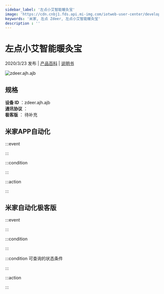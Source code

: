 ```yaml
---
sidebar_label: '左点小艾智能暖灸宝'
image: 'https://cdn.cnbj1.fds.api.mi-img.com/iotweb-user-center/developer_1679047653946zW3rzWf7.png?GalaxyAccessKeyId=AKVGLQWBOVIRQ3XLEW&Expires=9223372036854775807&Signature=CA0hor8ydYlzKeLThIU9/3KPQ7w='
keywords: '米家, 左点 Zdeer, 左点小艾智能暖灸宝'
description : ''
---
```

# 左点小艾智能暖灸宝

2020/3/23 发布 | [产品百科](https://home.mi.com/webapp/content/baike/product/index.html?model=zdeer.ajh.ajb/) | [说明书](https://home.mi.com/views/introduction.html?model=zdeer.ajh.ajb&region=cn)

![zdeer.ajh.ajb](https://cdn.cnbj1.fds.api.mi-img.com/iotweb-user-center/developer_1679047653946zW3rzWf7.png?GalaxyAccessKeyId=AKVGLQWBOVIRQ3XLEW&Expires=9223372036854775807&Signature=CA0hor8ydYlzKeLThIU9/3KPQ7w=)

## 规格  
> 
**设备 ID** ：zdeer.ajh.ajb  
**通讯协议** ：  
**极客版**  ： 待补充 


## 米家APP自动化  

:::event  

:::

:::condition  

:::

:::action   

:::

## 米家自动化极客版  

:::event  

:::

:::condition  

:::

:::condition 可查询的状态条件  

:::

:::action  

:::

        

